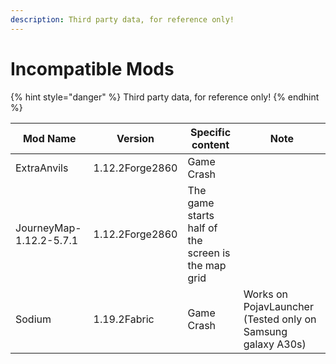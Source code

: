```yaml
---
description: Third party data, for reference only!
---
```


# Incompatible Mods

{% hint style="danger" %}
Third party data, for reference only!
{% endhint %}

| Mod Name                | Version         | Specific content                                   | Note                                                          |             
| ----------------------- | --------------- | -------------------------------------------------- | ------------------------                                      |        
| ExtraAnvils             | 1.12.2Forge2860 | Game Crash                                         |                                                               |
| JourneyMap-1.12.2-5.7.1 | 1.12.2Forge2860 | The game starts half of the screen is the map grid |                                                               |
| Sodium                  | 1.19.2Fabric    | Game Crash                                         | Works on PojavLauncher (Tested only on Samsung galaxy A30s)   |
